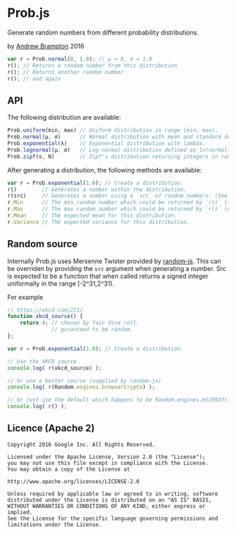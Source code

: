 Prob.js
=============================================
Generate random numbers from different probability distributions.

by [Andrew Brampton](https://bramp.net) 2016

```js
var r = Prob.normal(0, 1.0); // μ = 0, σ = 1.0 
r(); // Returns a random number from this distribution
r(); // Returns another random number
r(); // and again

```

API
---

The following distribution are available:

```js
Prob.uniform(min, max) // Uniform distribution in range [min, max).
Prob.normal(μ, σ)      // Normal distribution with mean and standard deviation.
Prob.exponential(λ)    // Exponential distribution with lambda.
Prob.lognormal(μ, σ)   // Log-normal distribution defined as ln(normal(μ, σ)).
Prob.zipf(s, N)        // Zipf's distribution returning integers in range [1, N]
```

After generating a distribution, the following methods are available:
```js
var r = Prob.exponential(1.0); // Create a distribution.
r()        // Generates a number within the distribution.
r(src)     // Generates a number using a `src` of random numbers. (See note below.)
r.Min      // The min random number which could be returned by `r()` (inclusive).
r.Max      // The max random number which could be returned by `r()` (exclusive).
r.Mean     // The expected mean for this distribution.
r.Variance // The expected variance for this distribution.
```

Random source
-------------

Internally Prob.js uses Mersenne Twister provided by [random-js](https://github.com/ckknight/random-js). This can be overriden by providing the `src` argument when generating a number. Src is expected to be a function that when called returns a signed integer uniformally in the range [-2^31,2^31).

For example
```js
// https://xkcd.com/221/
function xkcd_source() {
	return 4; // chosen by fair dice roll.
	          // guranteed to be random.
};

var r = Prob.exponential(1.0); // Create a distribution.

// Use the XKCD source
console.log( r(xkcd_source) );

// Or use a better source (supplied by random-js)
console.log( r(Random.engines.browserCrypto) );

// Or just use the default which happens to be Random.engines.mt19937().autoSeed()
console.log( r() );

```

Licence (Apache 2)
------------------
```
Copyright 2016 Google Inc. All Rights Reserved.

Licensed under the Apache License, Version 2.0 (the "License");
you may not use this file except in compliance with the License.
You may obtain a copy of the License at

http://www.apache.org/licenses/LICENSE-2.0

Unless required by applicable law or agreed to in writing, software
distributed under the License is distributed on an "AS IS" BASIS,
WITHOUT WARRANTIES OR CONDITIONS OF ANY KIND, either express or implied.
See the License for the specific language governing permissions and
limitations under the License.
```
